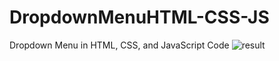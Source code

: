 # DropdownMenuHTML-CSS-JS
Dropdown Menu in HTML, CSS, and JavaScript Code
![result](https://github.com/sometri4u/DropdownMenuHTML-CSS-JS/assets/67381317/c16f3290-574d-4fc3-b646-9d854ebec5d9)
